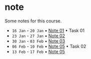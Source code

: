 # note
Some notes for this course.

+ `16 Jan` - `20 Jan` &bull; [Note 01](01/README.md) &bull; Task 01
+ `23 Jan` - `27 Jan` &bull; [Note 02](02/README.md)
+ `30 Jan` - `03 Feb` &bull; [Note 03](03/README.md)
+ `06 Feb` - `10 Feb` &bull; [Note 05](04/README.md) &bull; Task 02
+ `13 Feb` - `17 Feb` &bull; [Note 05](05/README.md)
